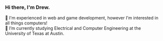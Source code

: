 ### Hi there, I'm Drew.

🔭 I'm experienced in web and game development, however I'm interested in all things computers! <br>
🌱 I’m currently studying Electrical and Computer Engineering at the University of Texas at Austin.
